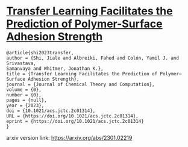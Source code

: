 # [Transfer Learning Facilitates the Prediction of Polymer-Surface Adhesion Strength](https://pubs.acs.org/doi/10.1021/acs.jctc.2c01314)

```
@article{shi2023transfer,
author = {Shi, Jiale and Albreiki, Fahed and Colón, Yamil J. and Srivastava, 
Samanvaya and Whitmer, Jonathan K.},
title = {Transfer Learning Facilitates the Prediction of Polymer–Surface Adhesion Strength},
journal = {Journal of Chemical Theory and Computation},
volume = {0},
number = {0},
pages = {null},
year = {2023},
doi = {10.1021/acs.jctc.2c01314},
URL = {https://doi.org/10.1021/acs.jctc.2c01314},
eprint = {https://doi.org/10.1021/acs.jctc.2c01314}
}

```
arxiv version link: https://arxiv.org/abs/2301.02219
